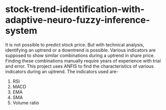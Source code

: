 # stock-trend-identification-with-adaptive-neuro-fuzzy-inference-system
It is not possible to predict stock price. But with technical analysis, identifying an uptrend or a downtrend is possible. 
Various indicators are supposed to show similar combinations during a uptrend in share price. Finding these combinations manually require years of experience with trial and error. This project uses ANFIS to find the characteristics of various indicators during an uptrend.
The indicators used are-
1. RSI
2. MACD
3. EMA
4. SMA
5. Volume ratio
